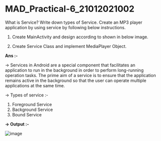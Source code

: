 # MAD_Practical-6_21012021002

What is Service? Write down types of Service. Create an MP3 player application by using service by following below instructions.

1. Create MainActivity and design according to shown in below image. 

2. Create Service Class and implement MediaPlayer Object.

**Ans :-**

-> Services in Android are a special component that facilitates an application to run in the background in order to perform long-running operation tasks. The prime aim of a service is to ensure that the application remains active in the background so that the user can operate multiple applications at the same time. 

-> Types of service :-

  1. Foreground Service
  2. Background Service
  3. Bound Service


**-> Output :-**

![image](https://github.com/Agherasmit12/MAD_Practical-6_21012021002/assets/98636140/f70c71a1-d56e-4aff-84f5-4d0466683032)

